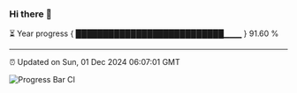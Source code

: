 ### Hi there 👋

⏳ Year progress { ███████████████████████████▁▁▁ } 91.60 %

---

⏰ Updated on Sun, 01 Dec 2024 06:07:01 GMT

![Progress Bar CI](https://github.com/liununu/liununu/workflows/Progress%20Bar%20CI/badge.svg)
